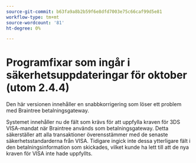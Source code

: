 ```yaml
---
source-git-commit: b63fa9a8b2b59f6e8dfd7003e75c66caf99d5e81
workflow-type: tm+mt
source-wordcount: '81'
ht-degree: 0%

---
```

# Programfixar som ingår i säkerhetsuppdateringar för oktober (utom 2.4.4)

Den här versionen innehåller en snabbkorrigering som löser ett problem med Braintree betalningsgateway.

Systemet innehåller nu de fält som krävs för att uppfylla kraven för 3DS VISA-mandat när Braintree används som betalningsgateway. Detta säkerställer att alla transaktioner överensstämmer med de senaste säkerhetsstandarderna från VISA. Tidigare ingick inte dessa ytterligare fält i den betalningsinformation som skickades, vilket kunde ha lett till att de nya kraven för VISA inte hade uppfyllts.

<!--
BUNDLE-3360
-->